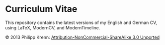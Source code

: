 # Curriculum Vitae

This repository contains the latest versions of my English and German CV, using LaTeX, ModernCV, and ModernTimeline.

&copy; 2013 Philipp Krenn: [Attribution-NonCommercial-ShareAlike 3.0 Unported](http://creativecommons.org/licenses/by-nc-sa/3.0/deed.en)